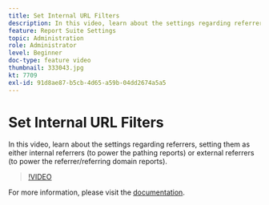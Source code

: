 ```yaml
---
title: Set Internal URL Filters
description: In this video, learn about the settings regarding referrers, setting them as either internal referrers (to power the pathing reports) or external referrers (to power the referrer/referring domain reports).
feature: Report Suite Settings
topic: Administration
role: Administrator
level: Beginner
doc-type: feature video
thumbnail: 333043.jpg
kt: 7709
exl-id: 91d8ae87-b5cb-4d65-a59b-04dd2674a5a5
---
```

# Set Internal URL Filters

In this video, learn about the settings regarding referrers, setting them as either internal referrers (to power the pathing reports) or external referrers (to power the referrer/referring domain reports).

>[!VIDEO](https://video.tv.adobe.com/v/333043/?quality=12&learn=on)

For more information, please visit the [documentation](https://experienceleague.adobe.com/docs/analytics/admin/admin-tools/internal-url-filter-admin.html).
